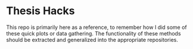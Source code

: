 # Thesis Hacks

This repo is primarily here as a reference, to remember how I did some of these quick plots or data gathering.
The functionality of these methods should be extracted and generalized into the appropriate repositories.
